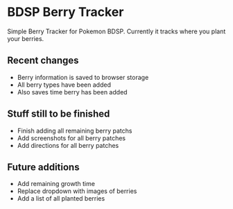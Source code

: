 # BDSP Berry Tracker

Simple Berry Tracker for Pokemon BDSP. Currently it tracks where you plant your berries.

## Recent changes
- Berry information is saved to browser storage
- All berry types have been added
- Also saves time berry has been added

## Stuff still to be finished
- Finish adding all remaining berry patchs
- Add screenshots for all berry patches
- Add directions for all berry patches

## Future additions
- Add remaining growth time
- Replace dropdown with images of berries
- Add a list of all planted berries